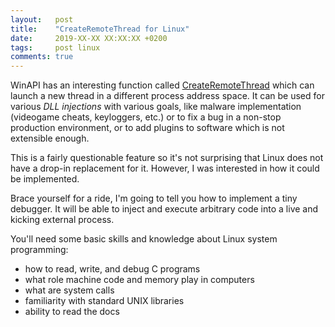 ```yaml
---
layout:   post
title:    "CreateRemoteThread for Linux"
date:     2019-XX-XX XX:XX:XX +0200
tags:     post linux
comments: true
---
```


WinAPI has an interesting function called [CreateRemoteThread]
which can launch a new thread in a different process address space.
It can be used for various _DLL injections_ with various goals,
like malware implementation (videogame cheats, keyloggers, etc.)
or to fix a bug in a non-stop production environment,
or to add plugins to software which is not extensible enough.

This is a fairly questionable feature
so it's not surprising that Linux does not have a drop-in replacement for it.
However, I was interested in how it could be implemented.

Brace yourself for a ride,
I'm going to tell you how to implement a tiny debugger.
It will be able to inject and execute arbitrary code
into a live and kicking external process.

You'll need some basic skills and knowledge about Linux system programming:

  - how to read, write, and debug C programs
  - what role machine code and memory play in computers
  - what are system calls
  - familiarity with standard UNIX libraries
  - ability to read the docs

<!-- eyecatch here -->

[CreateRemoteThread]: https://msdn.microsoft.com/en-us/library/windows/desktop/ms682437(v=vs.85).aspx

<!-- table of contents here -->

